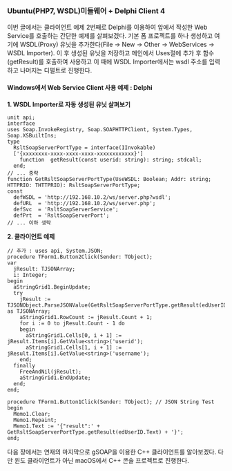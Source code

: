 ### Ubuntu(PHP7, WSDL)미들웨어 + Delphi Client 4

이번 글에서는 클라이언트 예제 2번째로 Delphi를 이용하여 앞에서 작성한 Web Service를 호출하는 간단한 예제를 살펴보겠다. 기본 폼 프로젝트를 하나 생성하고 여기에 WSDL(Proxy) 유닛을 추가한다(File → New → Other → WebServices → WSDL Importer). 이 후 생성된 유닛을 저장하고 메인에서 Uses절에 추가 후 함수(getResult)를 호출하여 사용하고 이 때에 WSDL Importer에서는 wsdl 주소를 입력하고 나머지는 디펄트로 진행한다.

#### Windows에서 Web Service Client 사용 예제 : Delphi

**1. WSDL Importer로 자동 생성된 유닛 살펴보기**
```delphi
unit api;
interface
uses Soap.InvokeRegistry, Soap.SOAPHTTPClient, System.Types, Soap.XSBuiltIns;
type
  RsltSoapServerPortType = interface(IInvokable)
  ['{xxxxxxxx-xxxx-xxxx-xxxx-xxxxxxxxxxxx}']
    function  getResult(const userid: string): string; stdcall;
  end;
// ... 중략
function GetRsltSoapServerPortType(UseWSDL: Boolean; Addr: string; HTTPRIO: THTTPRIO): RsltSoapServerPortType;
const
  defWSDL = 'http://192.168.10.2/ws/server.php?wsdl';
  defURL  = 'http://192.168.10.2/ws/server.php';
  defSvc  = 'RsltSoapServerService';
  defPrt  = 'RsltSoapServerPort';
// ... 이하 생략
```

**2. 클라이언트 예제**
```delphi
// 추가 : uses api, System.JSON;
procedure TForm1.Button2Click(Sender: TObject);
var
  jResult: TJSONArray;
  i: Integer;
begin
  aStringGrid1.BeginUpdate;
  try
    jResult := TJSONObject.ParseJSONValue(GetRsltSoapServerPortType.getResult(edUserID.Text)) as TJSONArray;
    aStringGrid1.RowCount := jResult.Count + 1;
    for i := 0 to jResult.Count - 1 do
    begin
      aStringGrid1.Cells[0, i + 1] := jResult.Items[i].GetValue<string>('userid');
      aStringGrid1.Cells[1, i + 1] := jResult.Items[i].GetValue<string>('username');
    end;
  finally
    FreeAndNil(jResult);
    aStringGrid1.EndUpdate;
  end;
end;

procedure TForm1.Button1Click(Sender: TObject); // JSON String Test
begin
  Memo1.Clear;
  Memo1.Repaint;
  Memo1.Text := '{"result":' + GetRsltSoapServerPortType.getResult(edUserID.Text) + '}';
end;
```
다음 장에서는 연재의 마지막으로 gSOAP을 이용한 C++ 클라이언트를 알아보겠다. 다만 윈도 클라이언트가 아닌 macOS에서 C++ 콘솔 프로젝트로 진행한다.
